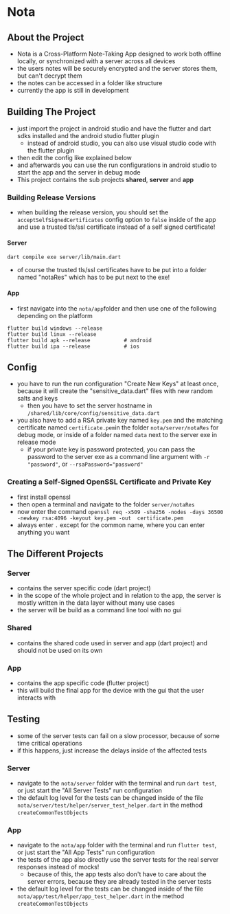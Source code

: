 # Nota

## About the Project
- Nota is a Cross-Platform Note-Taking App designed to work both offline locally, or synchronized with a server across 
  all devices 
- the users notes will be securely encrypted and the server stores them, but can't decrypt them
- the notes can be accessed in a folder like structure
- currently the app is still in development

## Building The Project

- just import the project in android studio and have the flutter and dart sdks installed and the android studio flutter 
  plugin
  - instead of android studio, you can also use visual studio code with the flutter plugin
- then edit the config like explained below
- and afterwards you can use the run configurations in android studio to start the app and the server in debug mode
- This project contains the sub projects **shared**, **server** and **app**

### Building Release Versions 

- when building the release version, you should set the `acceptSelfSignedCertificates` config option to `false` inside of 
  the app and use a trusted tls/ssl certificate instead of a self signed certificate!

#### Server

```
dart compile exe server/lib/main.dart
```

- of course the trusted tls/ssl certificates have to be put into a folder named "notaRes" which has to be put next to the 
  exe!

#### App 

- first navigate into the `nota/app`folder and then use one of the following depending on the platform

```
flutter build windows --release 
flutter build linux --release       
flutter build apk --release           # android 
flutter build ipa --release           # ios 
```


## Config

- you have to run the run configuration "Create New Keys" at least once, because it will create the "sensitive_data.dart" 
  files with new random salts and keys
  - then you have to set the server hostname in `/shared/lib/core/config/sensitive_data.dart`
- you also have to add a RSA private key named `key.pem` and the matching certificate named `certificate.pem`in the 
  folder `nota/server/notaRes` for debug mode, or inside of a folder named `data` next to the server exe in release mode
    - if your private key is password protected, you can pass the password to the server exe as a command line argument 
      with `-r "password"`, or `--rsaPassword="password"`

### Creating a Self-Signed OpenSSL Certificate and Private Key

- first install openssl 
- then open a terminal and navigate to the folder `server/notaRes`
- now enter the command `openssl req -x509 -sha256 -nodes -days 36500 -newkey rsa:4096 -keyout key.pem -out 
  certificate.pem`
- always enter `.` except for the common name, where you can enter anything you want

## The Different Projects

### Server

- contains the server specific code (dart project)
- in the scope of the whole project and in relation to the app, the server is mostly written in the data layer without 
  many use cases
- the server will be build as a command line tool with no gui

### Shared

- contains the shared code used in server and app (dart project) and should not be used on its own

### App

- contains the app specific code (flutter project) 
- this will build the final app for the device with the gui that the user interacts with

## Testing

- some of the server tests can fail on a slow processor, because of some time critical operations
- if this happens, just increase the delays inside of the affected tests

### Server

- navigate to the `nota/server` folder with the terminal and run `dart test`, or just start the "All Server Tests" run
  configuration
- the default log level for the tests can be changed inside of the file `nota/server/test/helper/server_test_helper.dart` in
  the method `createCommonTestObjects`

### App

- navigate to the `nota/app` folder with the terminal and run `flutter test`, or just start the "All App Tests" run
  configuration
- the tests of the app also directly use the server tests for the real server responses instead of mocks!
  - because of this, the app tests also don't have to care about the server errors, because they are already tested in
    the server tests
- the default log level for the tests can be changed inside of the file `nota/app/test/helper/app_test_helper.dart` in 
the method `createCommonTestObjects`

<!--- // todo: screenshots of the app should follow here -->